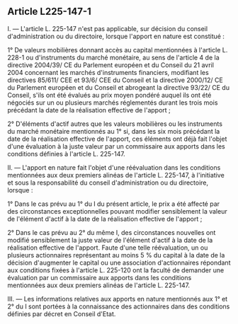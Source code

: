Article L225-147-1
----
I. ― L'article L. 225-147 n'est pas applicable, sur décision du conseil
d'administration ou du directoire, lorsque l'apport en nature est constitué :

1° De valeurs mobilières donnant accès au capital mentionnées à l'article L.
228-1 ou d'instruments du marché monétaire, au sens de l'article 4 de la
directive 2004/39/ CE du Parlement européen et du Conseil du 21 avril 2004
concernant les marchés d'instruments financiers, modifiant les directives
85/611/ CEE et 93/6/ CEE du Conseil et la directive 2000/12/ CE du Parlement
européen et du Conseil et abrogeant la directive 93/22/ CE du Conseil, s'ils ont
été évalués au prix moyen pondéré auquel ils ont été négociés sur un ou
plusieurs marchés réglementés durant les trois mois précédant la date de la
réalisation effective de l'apport ;

2° D'éléments d'actif autres que les valeurs mobilières ou les instruments du
marché monétaire mentionnés au 1° si, dans les six mois précédant la date de la
réalisation effective de l'apport, ces éléments ont déjà fait l'objet d'une
évaluation à la juste valeur par un commissaire aux apports dans les conditions
définies à l'article L. 225-147.

II. ― L'apport en nature fait l'objet d'une réévaluation dans les conditions
mentionnées aux deux premiers alinéas de l'article L. 225-147, à l'initiative et
sous la responsabilité du conseil d'administration ou du directoire, lorsque :

1° Dans le cas prévu au 1° du I du présent article, le prix a été affecté par
des circonstances exceptionnelles pouvant modifier sensiblement la valeur de
l'élément d'actif à la date de la réalisation effective de l'apport ;

2° Dans le cas prévu au 2° du même I, des circonstances nouvelles ont modifié
sensiblement la juste valeur de l'élément d'actif à la date de la réalisation
effective de l'apport. Faute d'une telle réévaluation, un ou plusieurs
actionnaires représentant au moins 5 % du capital à la date de la décision
d'augmenter le capital ou une association d'actionnaires répondant aux
conditions fixées à l'article L. 225-120 ont la faculté de demander une
évaluation par un commissaire aux apports dans les conditions mentionnées aux
deux premiers alinéas de l'article L. 225-147.

III. ― Les informations relatives aux apports en nature mentionnés aux 1° et 2°
du I sont portées à la connaissance des actionnaires dans des conditions
définies par décret en Conseil d'Etat.
